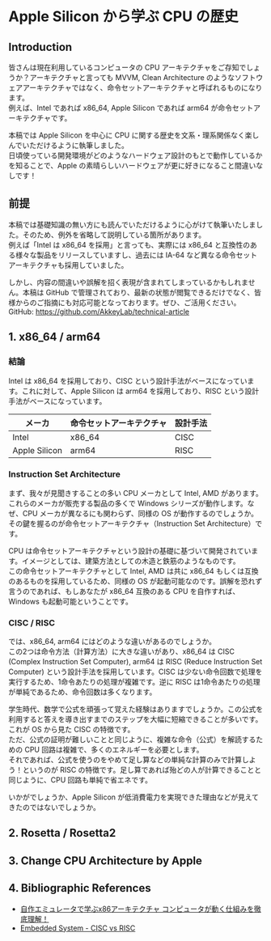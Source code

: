 # Apple Silicon から学ぶ CPU の歴史

## Introduction
皆さんは現在利用しているコンピュータの CPU アーキテクチャをご存知でしょうか？アーキテクチャと言っても MVVM, Clean Architecture のようなソフトウェアアーキテクチャではなく、命令セットアーキテクチャと呼ばれるものになります。  
例えば、Intel であれば x86_64, Apple Silicon であれば arm64 が命令セットアーキテクチャです。

本稿では Apple Silicon を中心に CPU に関する歴史を文系・理系関係なく楽しんでいただけるように執筆しました。  
日頃使っている開発環境がどのようなハードウェア設計のもとで動作しているかを知ることで、Apple の素晴らしいハードウェアが更に好きになること間違いなしです！

## 前提
本稿では基礎知識の無い方にも読んでいただけるように心がけて執筆いたしました。そのため、例外を省略して説明している箇所があります。  
例えば「Intel は x86_64 を採用」と言っても、実際には x86_64 と互換性のある様々な製品をリリースしていますし、過去には IA-64 など異なる命令セットアーキテクチャも採用していました。

しかし、内容の間違いや誤解を招く表現が含まれてしまっているかもしれません。本稿は GitHub で管理されており、最新の状態が閲覧できるだけでなく、皆様からのご指摘にも対応可能となっております。ぜひ、ご活用ください。  
GitHub: https://github.com/AkkeyLab/technical-article

## 1. x86_64 / arm64
### 結論
Intel は x86_64 を採用しており、CISC という設計手法がベースになっています。これに対して、Apple Silicon は arm64 を採用しており、RISC という設計手法がベースになっています。

|  メーカ  |  命令セットアーキテクチャ  |  設計手法  |
| ---- | ---- | ---- |
|  Intel  |  x86_64  |  CISC  |
|  Apple Silicon  |  arm64  |  RISC  |

### Instruction Set Architecture
まず、我々が見聞きすることの多い CPU メーカとして Intel, AMD があります。これらのメーカが販売する製品の多くで Windows シリーズが動作します。なぜ、CPU メーカが異なるにも関わらず、同様の OS が動作するのでしょうか。その鍵を握るのが命令セットアーキテクチャ（Instruction Set Architecture）です。

CPU は命令セットアーキテクチャという設計の基礎に基づいて開発されています。イメージとしては、建築方法としての木造と鉄筋のようなものです。  
この命令セットアーキテクチャとして Intel, AMD は共に x86_64 もしくは互換のあるものを採用しているため、同様の OS が起動可能なのです。誤解を恐れず言うのであれば、もしあなたが x86_64 互換のある CPU を自作すれば、Windows も起動可能ということです。

### CISC / RISC
では、x86_64, arm64 にはどのような違いがあるのでしょうか。  
この2つは命令方法（計算方法）に大きな違いがあり、x86_64 は CISC (Complex Instruction Set Computer), arm64 は RISC (Reduce Instruction Set Computer) という設計手法を採用しています。CISC は少ない命令回数で処理を実行するため、1命令あたりの処理が複雑です。逆に RISC は1命令あたりの処理が単純であるため、命令回数は多くなります。

学生時代、数学で公式を頑張って覚えた経験はありますでしょうか。この公式を利用すると答えを導き出すまでのステップを大幅に短縮できることが多いです。これが OS から見た CISC の特徴です。  
ただ、公式の証明が難しいことと同じように、複雑な命令（公式）を解読するための CPU 回路は複雑で、多くのエネルギーを必要とします。  
それであれば、公式を使うのをやめて足し算などの単純な計算のみで計算しよう！というのが RISC の特徴です。足し算であれば殆どの人が計算できることと同じように、CPU 回路も単純で省エネです。  

いかがでしょうか、Apple Silicon が低消費電力を実現できた理由などが見えてきたのではないでしょうか。

## 2. Rosetta / Rosetta2 

## 3. Change CPU Architecture by Apple

## 4. Bibliographic References
- [自作エミュレータで学ぶx86アーキテクチャ コンピュータが動く仕組みを徹底理解！](https://www.amazon.co.jp/dp/B0148FQNVC)
- [Embedded System  - CISC vs RISC](http://www.sharetechnote.com/html/EmbeddedSystem_CISC_RISC.html)